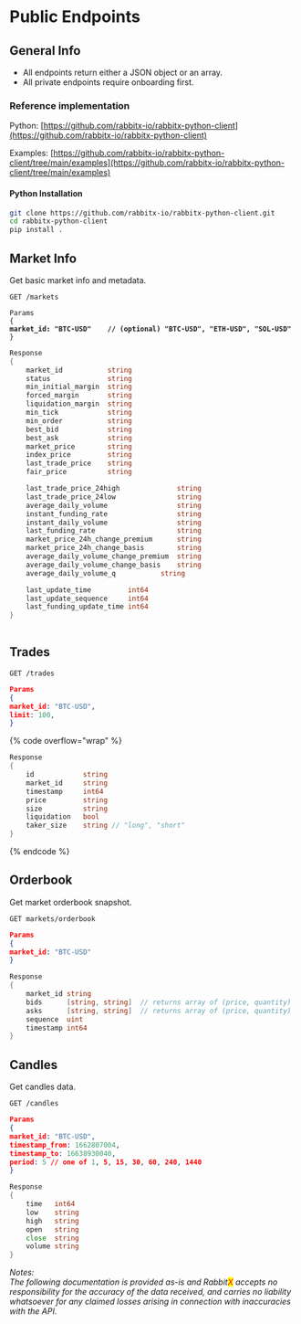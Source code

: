 # Public Endpoints

## General Info

* All endpoints return either a JSON object or an array.
* All private endpoints require onboarding first.

### Reference implementation

Python: [https://github.com/rabbitx-io/rabbitx-python-client](https://github.com/rabbitx-io/rabbitx-python-client)

Examples: [https://github.com/rabbitx-io/rabbitx-python-client/tree/main/examples](https://github.com/rabbitx-io/rabbitx-python-client/tree/main/examples)

#### Python Installation

```bash
git clone https://github.com/rabbitx-io/rabbitx-python-client.git
cd rabbitx-python-client
pip install .
```

## Market Info

Get basic market info and metadata.

```
GET /markets
```

<pre class="language-json"><code class="lang-json">Params
{
<strong>market_id: "BTC-USD"    // (optional) "BTC-USD", "ETH-USD", "SOL-USD"
</strong>}
</code></pre>

```go
Response
{
	market_id           string
	status              string
	min_initial_margin  string
	forced_margin       string
	liquidation_margin  string
	min_tick            string
	min_order           string
	best_bid            string
	best_ask            string
	market_price        string
	index_price         string
	last_trade_price    string
	fair_price          string

	last_trade_price_24high              string
	last_trade_price_24low               string
	average_daily_volume                 string
	instant_funding_rate                 string
	instant_daily_volume                 string
	last_funding_rate                    string
	market_price_24h_change_premium      string
	market_price_24h_change_basis        string
	average_daily_volume_change_premium  string
	average_daily_volume_change_basis    string
	average_daily_volume_q		     string

	last_update_time         int64 
	last_update_sequence     int64 
	last_funding_update_time int64
}
    
```

## Trades

```
GET /trades
```

```json
Params
{
market_id: "BTC-USD",
limit: 100,
}
```

{% code overflow="wrap" %}
```go
Response
{
	id            string 
	market_id     string 
	timestamp     int64  
	price         string 
	size          string 
	liquidation   bool   
	taker_size    string // "long", "short"
}
```
{% endcode %}

## Orderbook

Get market orderbook snapshot.

```
GET markets/orderbook
```

```json
Params
{
market_id: "BTC-USD"
}
```

```go
Response 
{
	market_id string               
	bids      [string, string]  // returns array of (price, quantity)
	asks      [string, string]  // returns array of (price, quantity)
	sequence  uint                 
	timestamp int64               
}
```

## Candles

Get candles data.

```
GET /candles
```

```json
Params
{
market_id: "BTC-USD",
timestamp_from: 1662807004,
timestamp_to: 16638930040,
period: 5 // one of 1, 5, 15, 30, 60, 240, 1440
}
```

```go
Response
{
	time   int64 
	low    string
	high   string
	open   string
	close  string
	volume string
}
```



_Notes:_\
_The following documentation is provided as-is and Rabbit<mark style="color:red;">X</mark> accepts no responsibility for the accuracy of the data received, and carries no liability whatsoever for any claimed losses arising in connection with inaccuracies with the API._&#x20;

